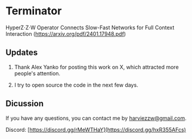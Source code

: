 # Terminator
 
HyperZ⋅Z⋅W Operator Connects Slow-Fast Networks for Full Context Interaction (https://arxiv.org/pdf/2401.17948.pdf)

## Updates

1. Thank Alex Yanko for posting this work on X, which attracted more people's attention.

2. I try to open source the code in the next few days.

## Dicussion

If you have any questions, you can contact me by harviezzw@gmail.com.

Discord: [https://discord.gg/rMeWTHaY](https://discord.gg/hxR355AFcs)

